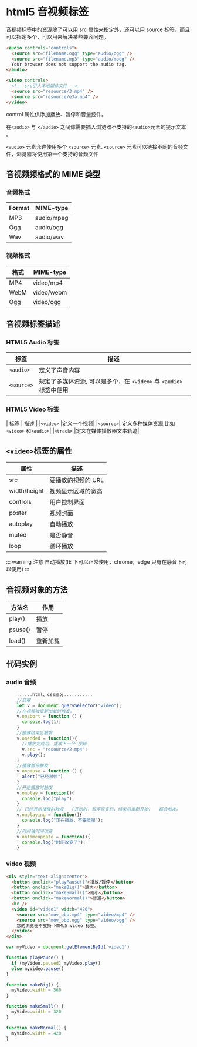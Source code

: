 # html5 音视频标签

音视频标签中的资源除了可以用 src 属性来指定外，还可以用 source 标签，而且可以指定多个，可以用来解决某些兼容问题。

```html
<audio controls="controls">
  <source src="filename.ogg" type="audio/ogg" />
  <source src="filename.mp3" type="audio/mpeg" />
  Your browser does not support the audio tag.
</audio>

<video controls>
  <!-- src引入本地媒体文件 -->
  <source src="resource/3.mp4" />
  <source src="resource/e3a.mp4" />
</video>
```

control 属性供添加播放、暂停和音量控件。

在`<audio>` 与 `</audio>` 之间你需要插入浏览器不支持的`<audio>`元素的提示文本 。

`<audio>` 元素允许使用多个 `<source>` 元素. `<source>` 元素可以链接不同的音频文件，浏览器将使用第一个支持的音频文件

## 音视频频格式的 MIME 类型

### 音频格式

| Format | MIME-type  |
| ------ | ---------- |
| MP3    | audio/mpeg |
| Ogg    | audio/ogg  |
| Wav    | audio/wav  |

### 视频格式

| 格式 | MIME-type  |
| ---- | ---------- |
| MP4  | video/mp4  |
| WebM | video/webm |
| Ogg  | video/ogg  |

## 音视频标签描述

### HTML5 Audio 标签

| 标签       | 描述                                                              |
| ---------- | ----------------------------------------------------------------- |
| `<audio>`  | 定义了声音内容                                                    |
| `<source>` | 规定了多媒体资源, 可以是多个，在 `<video>` 与 `<audio>`标签中使用 |

### HTML5 Video 标签

| 标签 | 描述 |
|`<video>` |定义一个视频|
|`<source>`| 定义多种媒体资源,比如 `<video>` 和`<audio>`|
|`<track>` |定义在媒体播放器文本轨迹|

## `<video>`标签的属性

| 属性         | 描述               |
| ------------ | ------------------ |
| src          | 要播放的视频的 URL |
| width/height | 视频显示区域的宽高 |
| controls     | 用户控制界面       |
| poster       | 视频封面           |
| autoplay     | 自动播放           |
| muted        | 是否静音           |
| loop         | 循环播放           |

::: warning 注意
自动播放(IE 下可以正常使用，chrome，edge 只有在静音下可以使用)
:::

## 音视频对象的方法

| 方法名  | 作用     |
| ------- | -------- |
| play()  | 播放     |
| psuse() | 暂停     |
| load()  | 重新加载 |

## 代码实例

### audio 音频

```js
    ......html、css部分...........
    //获取
    let v = document.querySelector("video");
    //在视频被重新加载时触发。
    v.onabort = function () {
      console.log(1);
    }
    //播放结束后触发
    v.onended = function(){
      //播放完成后，播放下一个 视频
      v.src = "resource/2.mp4";
      v.play();
    }
    //播放暂停触发
    v.onpause = function () {
      alert("已经暂停")
    }
    //开始播放时触发
    v.onplay = function(){
      console.log("play");
    }
    // 已经开始播放时触发   (开始时，暂停恢复后，结束后重新开始)   都会触发。
    v.onplaying = function(){
      console.log("正在播放，不要眨眼");
    }
    //时间轴时间改变
    v.ontimeupdate = function(){
      console.log("时间改变了");
    }
```

### video 视频

```html
<div style="text-align:center">
  <button onclick="playPause()">播放/暂停</button>
  <button onclick="makeBig()">放大</button>
  <button onclick="makeSmall()">缩小</button>
  <button onclick="makeNormal()">普通</button>
  <br />
  <video id="video1" width="420">
    <source src="mov_bbb.mp4" type="video/mp4" />
    <source src="mov_bbb.ogg" type="video/ogg" />
    您的浏览器不支持 HTML5 video 标签。
  </video>
</div>
```

```js
var myVideo = document.getElementById('video1')

function playPause() {
  if (myVideo.paused) myVideo.play()
  else myVideo.pause()
}

function makeBig() {
  myVideo.width = 560
}

function makeSmall() {
  myVideo.width = 320
}

function makeNormal() {
  myVideo.width = 420
}
```
